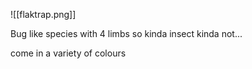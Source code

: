 ![[flaktrap.png]]


Bug like species with 4 limbs so kinda insect kinda not...

come in a variety of colours